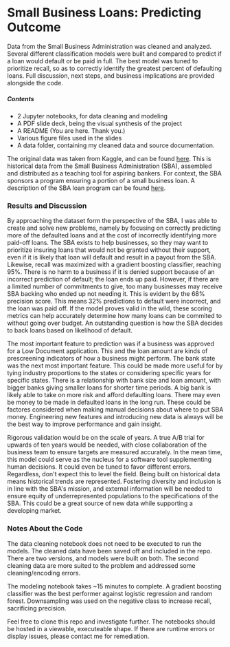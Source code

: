 # Small Business Loans: Predicting Outcome

Data from the Small Business Administration was cleaned and analyzed. Several different classification models were built and compared to predict if a loan would default or be paid in full. The best model was tuned to prioritize recall, so as to correctly identify the greatest percent of defaulting loans. Full discussion, next steps, and business implications are provided alongside the code.

##### Contents
* 2 Jupyter notebooks, for data cleaning and modeling
* A PDF slide deck, being the visual synthesis of the project
* A README (You are here. Thank you.)
* Various figure files used in the slides
* A data folder, containing my cleaned data and source documentation.

The original data was taken from Kaggle, and can be found [here](https://www.kaggle.com/mirbektoktogaraev/should-this-loan-be-approved-or-denied?select=SBAnational.csv). This is historical data from the Small Business Administration (SBA), assembled and distributed as a teaching tool for aspiring bankers. For context, the SBA sponsors a program ensuring a portion of a small business loan. A description of the SBA loan program can be found [here](https://www.sba.gov/offices/headquarters/ofa/resources/11421).

### Results and Discussion

By approaching the dataset form the perspective of the SBA, I was able to create and solve new problems, namely by focusing on correctly predicting more of the defaulted loans and at the cost of incorrectly identifying more paid-off loans. The SBA exists to help businesses, so they may want to prioritize insuring loans that would not be granted without their support, even if it is likely that loan will default and result in a payout from the SBA. Likewise, recall was maximized with a gradient boosting classifier, reaching 95%. There is no harm to a business if it is denied support because of an incorrect prediction of default; the loan ends up paid. However, if there are a limited number of commitments to give, too many businesses may receive SBA backing who ended up not needing it. This is evident by the 68% precision score. This means 32% predictions to default were incorrect, and the loan was paid off. If the model proves valid in the wild, these scoring metrics can help accurately determine how many loans can be commited to without going over budget. An outstanding question is how the SBA decides to back loans based on likelihood of default.

The most important feature to prediction was if a business was approved for a Low Document application. This and the loan amount are kinds of prescreening indicators of how a business might perform. The bank state was the next most important feature. This could be made more useful for by tying industry proportions to the states or considering specific years for specific states. There is a relationship with bank size and loan amount, with bigger banks giving smaller loans for shorter time periods. A big bank is likely able to take on more risk and afford defaulting loans. There may even be money to be made in defaulted loans in the long run. These could be factores considered when making manual decisions about where to put SBA money. Engineering new features and introducing new data is always will be the best way to improve performance and gain insight.

Rigorous validation would be on the scale of years. A true A/B trial for upwards of ten years would be needed, with close collaboration of the business team to ensure targets are measured accurately. In the mean time, this model could serve as the nucleus for a software tool supplementing human decisions. It could even be tuned to favor different errors. Regardless, don't expect this to level the field. Being built on historical data means historical trends are represented. Fostering diversity and inclusion is in line with the SBA's mission, and external information will be needed to ensure equity of underrepresented populations to the specifications of the SBA. This could be a great source of new data while supporting a developing market.



### Notes About the Code
The data cleaning notebook does not need to be executed to run the models. The cleaned data have been saved off and included in the repo. There are two versions, and models were built on both. The second cleaning data are more suited to the problem and addressed some cleaning/encoding errors.

The modeling notebook takes ~15 minutes to complete. A gradient boosting classifier was the best performer against logistic regression and random forest. Downsampling was used on the negative class to increase recall, sacrificing precision.

Feel free to clone this repo and investigate further. The notebooks should be hosted in a viewable, executeable shape. If there are runtime errors or display issues, please contact me for remediation.
